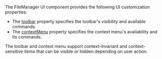 The FileManager UI component provides the following UI customization properties:

* The [toolbar](/Documentation/ApiReference/UI_Widgets/dxFileManager/Configuration/toolbar) property specifies the toolbar's visibility and available commands.
* The [contextMenu](/Documentation/ApiReference/UI_Widgets/dxFileManager/Configuration/contextMenu) property specifies the context menu's availability and its commands.

The toolbar and context menu support context-invariant and context-sensitive items that can be visible or hidden depending on user action.